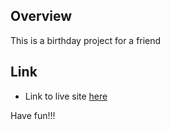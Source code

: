 ## Overview
This is a birthday project for a friend

## Link
- Link to live site [here](https://kuldeepbheel15.github.io/loveAnju/)

Have fun!!!
